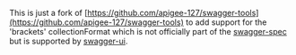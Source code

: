 This is just a fork of [https://github.com/apigee-127/swagger-tools](https://github.com/apigee-127/swagger-tools) to add
support for the 'brackets' collectionFormat which is not officially part of the 
[swagger-spec](https://github.com/swagger-api/swagger-spec) but is supported by [swagger-ui](https://github.com/swagger-api/swagger-ui). 